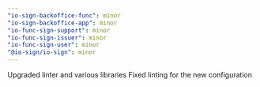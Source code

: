 ```yaml
---
"io-sign-backoffice-func": minor
"io-sign-backoffice-app": minor
"io-func-sign-support": minor
"io-func-sign-issuer": minor
"io-func-sign-user": minor
"@io-sign/io-sign": minor
---
```


Upgraded linter and various libraries
Fixed linting for the new configuration
